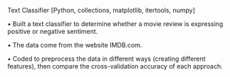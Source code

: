 Text Classifier
[Python, collections, matplotlib, itertools, numpy]

•	Built a text classifier to determine whether a movie review is expressing positive or negative sentiment.

•	The data come from the website IMDB.com.

•	Coded to preprocess the data in different ways (creating different features), then compare the cross-validation accuracy of each approach.

